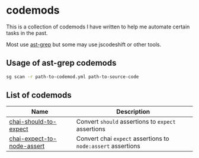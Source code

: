 # codemods

This is a collection of codemods I have written to help me automate certain
tasks in the past.

Most use [ast-grep](https://github.com/ast-grep/ast-grep) but some may use
jscodeshift or other tools.

## Usage of ast-grep codemods

```sh
sg scan -r path-to-codemod.yml path-to-source-code
```

## List of codemods

| Name | Description |
| -- | -- |
| [chai-should-to-expect](./codemods/chai-should-to-expect.yml) | Convert `should` assertions to `expect` assertions |
| [chai-expect-to-node-assert](./codemods/chai-expect-to-node-assert.yml) | Convert chai `expect` assertions to `node:assert` assertions |

